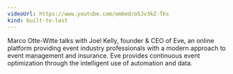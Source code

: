 ```yaml
---
videoUrl: https://www.youtube.com/embed/o5Jv3kZ-Tks
kind: built-to-last
---
```


Marco Otte-Witte talks with Joel Kelly, founder & CEO of Eve, an online platform
providing event industry professionals with a modern approach to event
management and insurance. Eve provides continuous event optimization through the
intelligent use of automation and data.
